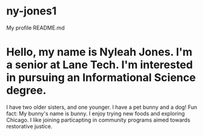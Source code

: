 # ny-jones1
My profile README.md
# Hello, my name is Nyleah Jones. I'm a senior at Lane Tech. I'm interested in pursuing an Informational Science degree.

I have two older sisters, and one younger. I have a pet bunny and a dog! 
Fun fact: My bunny's name is bunny.
I enjoy trying new foods and exploring Chicago.
I like joining particapting in community programs aimed towards restorative justice.


